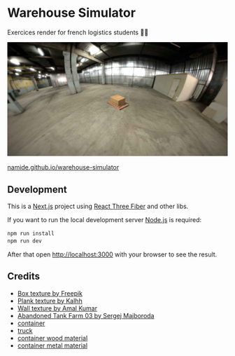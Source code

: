 # Warehouse Simulator

Exercices render for french logistics students 👩‍🎓

![](/public/assets/screenshot.jpg)

[namide.github.io/warehouse-simulator](https://namide.github.io/warehouse-simulator/)

## Development

This is a [Next.js](https://nextjs.org/) project using [React Three Fiber](https://docs.pmnd.rs/react-three-fiber) and other libs.

If you want to run the local development server [Node.js](https://nodejs.org/en) is required:

```bash
npm run install
npm run dev
```

After that open [http://localhost:3000](http://localhost:3000) with your browser to see the result.

## Credits

- [Box texture by Freepik](https://fr.freepik.com/photos-gratuite/texture-brown-tissu_928724.htm#query=texture%20carton&position=0&from_view=keyword&track=ais&uuid=5adef7c7-4121-4cbd-a24c-ba7e74899b6f)
- [Plank texture by Kalhh](https://pixabay.com/photos/wood-texture-grain-template-239860/)
- [Wall texture by Amal Kumar](https://polyhaven.com/a/concrete_layers)
- [Abandoned Tank Farm 03 by Sergej Majboroda](https://polyhaven.com/a/abandoned_tank_farm_03)
- [container](https://free3d.com/fr/3d-model/container-v2--890776.html)
- [truck](https://free3d.com/fr/3d-model/truck-daf-99043.html)
- [container wood material](https://polyhaven.com/a/wood_planks_dirt)
- [container metal material](https://polyhaven.com/a/corrugated_iron)